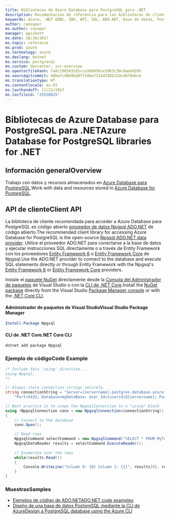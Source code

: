 ```yaml
---
title: Bibliotecas de Azure Database para PostgreSQL para .NET
description: Documentación de referencia para las bibliotecas de cliente de .NET para Azure Database para PostgreSQL
keywords: Azure, .NET ODBC, SDK, API, SQL, ADO.NET, base de datos, PostGres, PostgreSQL
author: camsoper
ms.author: casoper
manager: wpickett
ms.date: 10/19/2017
ms.topic: reference
ms.prod: azure
ms.technology: azure
ms.devlang: dotnet
ms.service: postgresql
ms.custom: devcenter, svc-overview
ms.openlocfilehash: 7a8c1965432d5cca36665bce3963c30cdaee9205
ms.sourcegitcommit: 4dba7cd869bddff3dee7315d258522dc4879abce
ms.translationtype: HT
ms.contentlocale: es-ES
ms.lasthandoff: 11/23/2017
ms.locfileid: "25550815"
---
```

# <a name="azure-database-for-postgresql-libraries-for-net"></a><span data-ttu-id="86d44-104">Bibliotecas de Azure Database para PostgreSQL para .NET</span><span class="sxs-lookup"><span data-stu-id="86d44-104">Azure Database for PostgreSQL libraries for .NET</span></span>

## <a name="overview"></a><span data-ttu-id="86d44-105">Información general</span><span class="sxs-lookup"><span data-stu-id="86d44-105">Overview</span></span>

<span data-ttu-id="86d44-106">Trabajo con datos y recursos almacenados en [Azure Database para PostgreSQL](https://docs.microsoft.com/azure/postgresql/).</span><span class="sxs-lookup"><span data-stu-id="86d44-106">Work with data and resources stored in [Azure Database for PostgreSQL](https://docs.microsoft.com/azure/postgresql/).</span></span>

## <a name="client-api"></a><span data-ttu-id="86d44-107">API de cliente</span><span class="sxs-lookup"><span data-stu-id="86d44-107">Client API</span></span>

<span data-ttu-id="86d44-108">La biblioteca de cliente recomendada para acceder a Azure Database para PostgreSQL es código abierto [proveedor de datos Npgsql ADO.NET](http://www.npgsql.org/) de código abierto.</span><span class="sxs-lookup"><span data-stu-id="86d44-108">The recommended client library for accessing Azure Database for PostgreSQL is the open-source [Npgsql ADO.NET data provider](http://www.npgsql.org/).</span></span> <span data-ttu-id="86d44-109">Utilice el proveedor ADO.NET para conectarse a la base de datos y ejecutar instrucciones SQL directamente o a través de Entity Framework con los proveedores [Entity Framework 6](http://www.npgsql.org/ef6/index.html) o [Entity Framework Core](http://www.npgsql.org/efcore/index.html) de Npgsql.</span><span class="sxs-lookup"><span data-stu-id="86d44-109">Use the ADO.NET provider to connect to the database and execute SQL statements directly or through Entity Framework with the Npgsql's [Entity Framework 6](http://www.npgsql.org/ef6/index.html) or [Entity Framework Core](http://www.npgsql.org/efcore/index.html) providers.</span></span>

<span data-ttu-id="86d44-110">Instale el [paquete NuGet](https://www.nuget.org/packages/Npgsql) directamente desde la [Consola del Administrador de paquetes][PackageManager] de Visual Studio o con la [CLI de .NET Core][DotNetCLI].</span><span class="sxs-lookup"><span data-stu-id="86d44-110">Install the [NuGet package](https://www.nuget.org/packages/Npgsql) directly from the Visual Studio [Package Manager console][PackageManager] or with the [.NET Core CLI][DotNetCLI].</span></span>

#### <a name="visual-studio-package-manager"></a><span data-ttu-id="86d44-111">Administrador de paquetes de Visual Studio</span><span class="sxs-lookup"><span data-stu-id="86d44-111">Visual Studio Package Manager</span></span>

```powershell
Install-Package Npgsql
```

#### <a name="net-core-cli"></a><span data-ttu-id="86d44-112">CLI de .NET Core</span><span class="sxs-lookup"><span data-stu-id="86d44-112">.NET Core CLI</span></span>

```bash
dotnet add package Npgsql
```

### <a name="code-example"></a><span data-ttu-id="86d44-113">Ejemplo de código</span><span class="sxs-lookup"><span data-stu-id="86d44-113">Code Example</span></span>

```csharp
/* Include this 'using' directive...
using Npgsql;
*/

// Always store connection strings securely. 
string connectionString = "Server=[servername].postgres.database.azure.com; " +
    "Port=5432; Database=myDataBase; User Id=[userid]@[servername]; Password=password;";

// Best practice is to scope the NpgsqlConnection to a "using" block
using (NpgsqlConnection conn = new NpgsqlConnection(connectionString))
{
    // Connect to the database
    conn.Open();

    // Read rows
    NpgsqlCommand selectCommand = new NpgsqlCommand("SELECT * FROM MyTable", conn);
    NpgsqlDataReader results = selectCommand.ExecuteReader();
    
    // Enumerate over the rows
    while(results.Read())
    {
        Console.WriteLine("Column 0: {0} Column 1: {1}", results[0], results[1]);
    }
}
```

### <a name="samples"></a><span data-ttu-id="86d44-114">Muestras</span><span class="sxs-lookup"><span data-stu-id="86d44-114">Samples</span></span>

- [<span data-ttu-id="86d44-115">Ejemplos de código de ADO.NET</span><span class="sxs-lookup"><span data-stu-id="86d44-115">ADO.NET code examples</span></span>](/dotnet/framework/data/adonet/ado-net-code-examples)
- [<span data-ttu-id="86d44-116">Diseño de una base de datos PostgreSQL mediante la CLI de Azure</span><span class="sxs-lookup"><span data-stu-id="86d44-116">Design a PostgreSQL database using the Azure CLI</span></span>](https://docs.microsoft.com/azure/postgresql/tutorial-design-database-using-azure-cli)


[PackageManager]: https://docs.microsoft.com/nuget/tools/package-manager-console
[DotNetCLI]: https://docs.microsoft.com/dotnet/core/tools/dotnet-add-package
